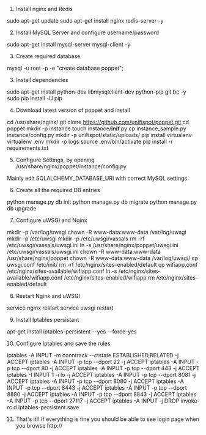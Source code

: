 1. Install nginx and Redis

sudo apt-get update
sudo apt-get install nginx redis-server -y

2. Install MySQL Server and configure username/password

sudo apt-get install mysql-server mysql-client -y

3. Create required database


mysql -u root -p -e "create database poppet";

3. Install dependencies

sudo apt-get install python-dev libmysqlclient-dev python-pip git bc -y
sudo pip install -U pip


4. Download latest version of poppet and install


cd /usr/share/nginx/
git clone https://github.com/unifispot/poppet.git
cd poppet
mkdir -p instance
touch instance/__init__.py
cp instance_sample.py instance/config.py
mkdir -p unifispot/static/uploads/
pip install virtualenv
virtualenv .env
mkdir -p logs
source .env/bin/activate
pip install -r requirements.txt

5. Configure Settings, by opening /usr/share/nginx/poppet/instance/config.py


Mainly edit SQLALCHEMY_DATABASE_URI with correct MySQL settings

6. Create all the required DB entries

python manage.py db init
python manage.py db migrate
python manage.py db upgrade

7. Configure uWSGI and Nginx


mkdir -p /var/log/uwsgi
chown -R www-data:www-data /var/log/uwsgi
mkdir -p /etc/uwsgi
mkdir -p /etc/uwsgi/vassals
rm -rf /etc/uwsgi/vassals/uwsgi.ini
ln -s /usr/share/nginx/poppet/uwsgi.ini /etc/uwsgi/vassals/uwsgi.ini
chown -R www-data:www-data /usr/share/nginx/poppet
chown -R www-data:www-data /var/log/uwsgi/
cp uwsgi.conf /etc/init/
rm -rf /etc/nginx/sites-enabled/default
cp wifiapp.conf /etc/nginx/sites-available/wifiapp.conf
ln -s /etc/nginx/sites-available/wifiapp.conf /etc/nginx/sites-enabled/wifiapp
rm /etc/nginx/sites-enabled/default

8. Restart Nginx and uWSGI

service nginx restart
service uwsgi restart

9. Install Iptables persistant

apt-get install iptables-persistent --yes --force-yes


10. Configure Iptables and save the rules

iptables -A INPUT -m conntrack --ctstate ESTABLISHED,RELATED -j ACCEPT
iptables -A INPUT -p tcp --dport 22 -j ACCEPT
iptables -A INPUT -p tcp --dport 80 -j ACCEPT
iptables -A INPUT -p tcp --dport 443 -j ACCEPT
iptables -I INPUT 1 -i lo -j ACCEPT
iptables -A INPUT -p tcp --dport 8081 -j ACCEPT
iptables -A INPUT -p tcp --dport 8080 -j ACCEPT
iptables -A INPUT -p tcp --dport 8443 -j ACCEPT
iptables -A INPUT -p tcp --dport 8880 -j ACCEPT
iptables -A INPUT -p tcp --dport 8843 -j ACCEPT
iptables -A INPUT -p tcp --dport 27117 -j ACCEPT
iptables -A INPUT -j DROP
invoke-rc.d iptables-persistent save

11. That's it!! If everything is fine you should be able to see login page when you browse http://<your server ip>